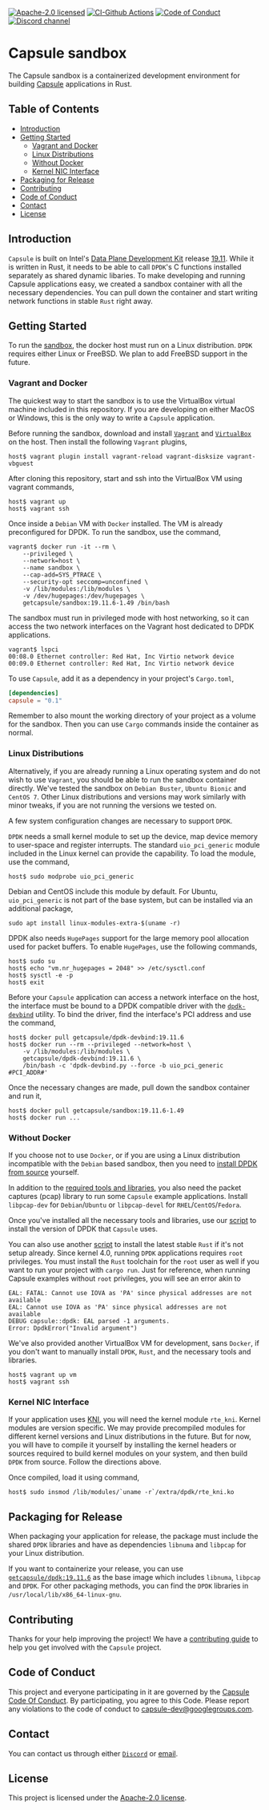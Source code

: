 [![Apache-2.0 licensed][apache-badge]][apache-url]
[![CI-Github Actions][gh-actions-badge]][gh-actions-url]
[![Code of Conduct][code-of-conduct-badge]][code-of-conduct-url]
[![Discord channel][discord-badge]][discord-url]

[apache-badge]: https://img.shields.io/github/license/capsule-rs/sandbox
[apache-url]: LICENSE
[gh-actions-badge]: https://github.com/capsule-rs/sandbox/workflows/build/badge.svg
[gh-actions-url]: https://github.com/capsule-rs/sandbox/actions
[code-of-conduct-badge]: https://img.shields.io/badge/%E2%9D%A4-code%20of%20conduct-ff69b4
[code-of-conduct-url]: CODE_OF_CONDUCT.md
[discord-badge]: https://img.shields.io/discord/690406128567320597.svg?logo=discord
[discord-url]: https://discord.gg/qZ9G99y

# Capsule sandbox

The Capsule sandbox is a containerized development environment for building [Capsule](https://github.com/capsule-rs/capsule) applications in Rust.

## Table of Contents

- [Introduction](#introduction)
- [Getting Started](#getting-started)
  - [Vagrant and Docker](#vagrant-and-docker)
  - [Linux Distributions](#linux-distributions)
  - [Without Docker](#without-docker)
  - [Kernel NIC Interface](#kernel-nic-interface)
- [Packaging for Release](#packaging-for-release)
- [Contributing](#contributing)
- [Code of Conduct](#code-of-conduct)
- [Contact](#contact)
- [License](#license)

## Introduction

`Capsule` is built on Intel's [Data Plane Development Kit](https://www.dpdk.org/) release [19.11](https://doc.dpdk.org/guides-19.11/rel_notes/release_19_11.html). While it is written in Rust, it needs to be able to call `DPDK`'s C functions installed separately as shared dynamic libaries. To make developing and running Capsule applications easy, we created a sandbox container with all the necessary dependencies. You can pull down the container and start writing network functions in stable `Rust` right away.

## Getting Started

To run the [sandbox](https://hub.docker.com/repository/docker/getcapsule/sandbox), the docker host must run on a Linux distribution. `DPDK` requires either Linux or FreeBSD. We plan to add FreeBSD support in the future.

### Vagrant and Docker

The quickest way to start the sandbox is to use the VirtualBox virtual machine included in this repository. If you are developing on either MacOS or Windows, this is the only way to write a `Capsule` application.

Before running the sandbox, download and install [`Vagrant`](https://www.vagrantup.com/) and [`VirtualBox`](https://www.virtualbox.org/) on the host. Then install the following `Vagrant` plugins,

```
host$ vagrant plugin install vagrant-reload vagrant-disksize vagrant-vbguest
```

After cloning this repository, start and ssh into the VirtualBox VM using vagrant commands,

```
host$ vagrant up
host$ vagrant ssh
```

Once inside a `Debian` VM with `Docker` installed. The VM is already preconfigured for DPDK. To run the sandbox, use the command,

```
vagrant$ docker run -it --rm \
    --privileged \
    --network=host \
    --name sandbox \
    --cap-add=SYS_PTRACE \
    --security-opt seccomp=unconfined \
    -v /lib/modules:/lib/modules \
    -v /dev/hugepages:/dev/hugepages \
    getcapsule/sandbox:19.11.6-1.49 /bin/bash
```

The sandbox must run in privileged mode with host networking, so it can access the two network interfaces on the Vagrant host dedicated to DPDK applications.

```
vagrant$ lspci
00:08.0 Ethernet controller: Red Hat, Inc Virtio network device
00:09.0 Ethernet controller: Red Hat, Inc Virtio network device
```

To use `Capsule`, add it as a dependency in your project's `Cargo.toml`,

```toml
[dependencies]
capsule = "0.1"
```

Remember to also mount the working directory of your project as a volume for the sandbox. Then you can use `Cargo` commands inside the container as normal.

### Linux Distributions

Alternatively, if you are already running a Linux operating system and do not wish to use `Vagrant`, you should be able to run the sandbox container directly. We've tested the sandbox on `Debian Buster`, `Ubuntu Bionic` and `CentOS 7`. Other Linux distributions and versions may work similarly with minor tweaks, if you are not running the versions we tested on.

A few system configuration changes are necessary to support `DPDK`.

`DPDK` needs a small kernel module to set up the device, map device memory to user-space and register interrupts. The standard `uio_pci_generic` module included in the Linux kernel can provide the capability. To load the module, use the command,

```
host$ sudo modprobe uio_pci_generic
```

Debian and CentOS include this module by default. For Ubuntu, `uio_pci_generic` is not part of the base system, but can be installed via an additional package,

```
sudo apt install linux-modules-extra-$(uname -r)
```

DPDK also needs `HugePages` support for the large memory pool allocation used for packet buffers. To enable `HugePages`, use the following commands,

```
host$ sudo su
host$ echo "vm.nr_hugepages = 2048" >> /etc/sysctl.conf
host$ sysctl -e -p
host$ exit
```

Before your `Capsule` application can access a network interface on the host, the interface must be bound to a DPDK compatible driver with the [`dpdk-devbind`](https://doc.dpdk.org/guides/tools/devbind.html) utility. To bind the driver, find the interface's PCI address and use the command,

```
host$ docker pull getcapsule/dpdk-devbind:19.11.6
host$ docker run --rm --privileged --network=host \
    -v /lib/modules:/lib/modules \
    getcapsule/dpdk-devbind:19.11.6 \
    /bin/bash -c 'dpdk-devbind.py --force -b uio_pci_generic #PCI_ADDR#'
```

Once the necessary changes are made, pull down the sandbox container and run it,

```
host$ docker pull getcapsule/sandbox:19.11.6-1.49
host$ docker run ...
```

### Without Docker

If you choose not to use `Docker`, or if you are using a Linux distribution incompatible with the `Debian` based sandbox, then you need to [install DPDK from source](https://doc.dpdk.org/guides/linux_gsg/build_dpdk.html) yourself.

In addition to the [required tools and libraries](https://doc.dpdk.org/guides/linux_gsg/sys_reqs.html#compilation-of-the-dpdk), you also need the packet captures (pcap) library to run some `Capsule` example applications. Install `libpcap-dev` for `Debian`/`Ubuntu` or `libpcap-devel` for `RHEL`/`CentOS`/`Fedora`.

Once you've installed all the necessary tools and libraries, use our [script](scripts/dpdk.sh) to install the version of DPDK that `Capsule` uses.

You can also use another [script](scripts/rustup.sh) to install the latest stable `Rust` if it's not setup already. Since kernel 4.0, running `DPDK` applications requires `root` privileges. You must install the `Rust` toolchain for the `root` user as well if you want to run your project with `cargo run`. Just for reference, when running Capsule examples without `root` privileges, you will see an error akin to

```shell
EAL: FATAL: Cannot use IOVA as 'PA' since physical addresses are not available
EAL: Cannot use IOVA as 'PA' since physical addresses are not available
DEBUG capsule::dpdk: EAL parsed -1 arguments.
Error: DpdkError("Invalid argument")
```

We've also provided another VirtualBox VM for development, sans `Docker`, if you don't want to manually install `DPDK`, `Rust`, and the necessary tools and libraries.

```
host$ vagrant up vm
host$ vagrant ssh
```

### Kernel NIC Interface

If your application uses [KNI](https://doc.dpdk.org/guides/prog_guide/kernel_nic_interface.html), you will need the kernel module `rte_kni`. Kernel modules are version specific. We may provide precompiled modules for different kernel versions and Linux distributions in the future. But for now, you will have to compile it yourself by installing the kernel headers or sources required to build kernel modules on your system, and then build `DPDK` from source. Follow the directions above.

Once compiled, load it using command,

```
host$ sudo insmod /lib/modules/`uname -r`/extra/dpdk/rte_kni.ko
```

## Packaging for Release

When packaging your application for release, the package must include the shared `DPDK` libraries and have as dependencies `libnuma` and `libpcap` for your Linux distribution.

If you want to containerize your release, you can use [`getcapsule/dpdk:19.11.6`](https://hub.docker.com/repository/docker/getcapsule/dpdk) as the base image which includes `libnuma`, `libpcap` and `DPDK`. For other packaging methods, you can find the `DPDK` libraries in `/usr/local/lib/x86_64-linux-gnu`.

## Contributing

Thanks for your help improving the project! We have a [contributing guide](https://github.com/capsule-rs/capsule/blob/master/CONTRIBUTING.md) to help you get involved with the `Capsule` project.

## Code of Conduct

This project and everyone participating in it are governed by the [Capsule Code Of Conduct](CODE_OF_CONDUCT.md). By participating, you agree to this Code. Please report any violations to the code of conduct to capsule-dev@googlegroups.com.

## Contact

You can contact us through either [`Discord`](https://discord.gg/sVN47RU) or [email](mailto:capsule-dev@googlegroups.com).

## License

This project is licensed under the [Apache-2.0 license](LICENSE).
